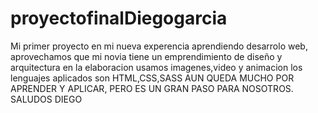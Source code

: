 # proyectofinalDiegogarcia
Mi primer proyecto en mi nueva experencia aprendiendo desarrolo web, aprovechamos que mi novia tiene un emprendimiento de diseño y arquitectura 
en la elaboracion usamos imagenes,video y animacion
los lenguajes aplicados son HTML,CSS,SASS
AUN QUEDA MUCHO POR APRENDER Y APLICAR, PERO ES UN GRAN PASO PARA NOSOTROS.
SALUDOS 
DIEGO
